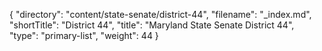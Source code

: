{
  "directory": "content/state-senate/district-44",
  "filename": "_index.md",
  "shortTitle": "District 44",
  "title": "Maryland State Senate District 44",
  "type": "primary-list",
  "weight": 44
}

